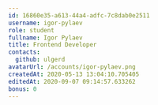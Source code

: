 ```yaml
---
id: 16860e35-a613-44a4-adfc-7c8dab0e2511
username: igor-pylaev
role: student
fullname: Igor Pylaev
title: Frontend Developer
contacts:
  github: ulgerd
avatarUrl: /accounts/igor-pylaev.png	
createdAt: 2020-05-13 13:04:10.705405	
editedAt: 2020-09-07 09:14:57.633262	
bonus: 0
---
```


